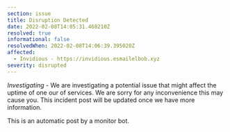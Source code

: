 ```yaml
---
section: issue
title: Disruption Detected
date: 2022-02-08T14:05:31.468210Z
resolved: true
informational: false
resolvedWhen: 2022-02-08T14:06:39.395020Z
affected:
  - Invidious - https://invidious.esmailelbob.xyz
severity: disrupted
---
```

*Investigating* - We are investigating a potential issue that might affect the uptime of one our of services. We are sorry for any inconvenience this may cause you. This incident post will be updated once we have more information.

This is an automatic post by a monitor bot.
        
